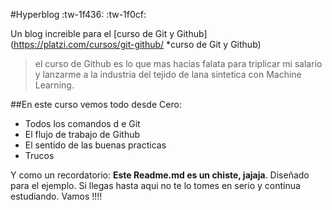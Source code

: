 #Hyperblog :tw-1f436: :tw-1f0cf:

Un blog increible para el [curso de Git y Github](https://platzi.com/cursos/git-github/ *curso de Git y Github)

> el curso de Github es lo que mas hacias falata para triplicar mi salario y lanzarme a la industria del tejido de lana sintetica con Machine Learning.

##En este curso vemos todo desde Cero:
* Todos los comandos d e Git
* El flujo de trabajo de Github
* El sentido de las buenas practicas
* Trucos

Y como un recordatorio: **Este Readme.md es un chiste, jajaja**. Diseñado para el ejemplo. Si llegas hasta aqui no te lo tomes en serio y continua estudiando. Vamos !!!!
